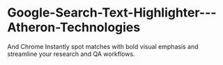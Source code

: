 # Google-Search-Text-Highlighter---Atheron-Technologies
And Chrome Instantly spot matches with bold visual emphasis and streamline your research and QA workflows.
